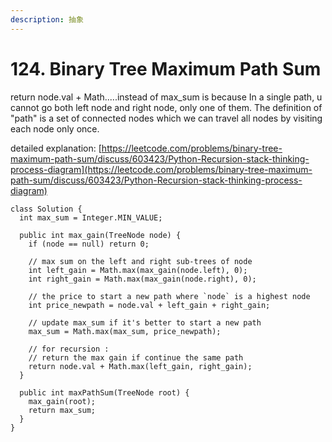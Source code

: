 ```yaml
---
description: 抽象
---
```


# 124. Binary Tree Maximum Path Sum

return node.val + Math.....instead of max\_sum is because In a single path, u cannot go both left node and right node, only one of them. The definition of "path" is a set of connected nodes which we can travel all nodes by visiting each node only once.



detailed explanation: [https://leetcode.com/problems/binary-tree-maximum-path-sum/discuss/603423/Python-Recursion-stack-thinking-process-diagram](https://leetcode.com/problems/binary-tree-maximum-path-sum/discuss/603423/Python-Recursion-stack-thinking-process-diagram)

```
class Solution {
  int max_sum = Integer.MIN_VALUE;

  public int max_gain(TreeNode node) {
    if (node == null) return 0;

    // max sum on the left and right sub-trees of node
    int left_gain = Math.max(max_gain(node.left), 0);
    int right_gain = Math.max(max_gain(node.right), 0);

    // the price to start a new path where `node` is a highest node
    int price_newpath = node.val + left_gain + right_gain;

    // update max_sum if it's better to start a new path
    max_sum = Math.max(max_sum, price_newpath);

    // for recursion :
    // return the max gain if continue the same path
    return node.val + Math.max(left_gain, right_gain);
  }

  public int maxPathSum(TreeNode root) {
    max_gain(root);
    return max_sum;
  }
}
```
